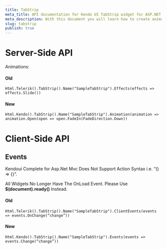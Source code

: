 ```yaml
---
title: TabStrip
meta_title: API documentation for Kendo UI TabStrip widget for ASP.NET MVC
meta_description: With this document you will learn how to create animations in the server-side API of Kendo UI TabStrip helper and trigger events in the client-side API.
slug: tabstrip
publish: true
---
```


# Server-Side API

Animations:

#### Old

    Html.Telerik().TabStrip().Name("SampleTabStrip").Effects(effects => effects.Slide())

#### New

    Html.Kendo().TabStrip().Name("SampleTabStrip").Animation(animation => animation.Open(open => open.FadeIn(FadeDirection.Down))

# Client-Side API

## Events

Kendoui Complete for Asp.Net Mvc Does Not Support Action Syntax i.e. “() => {}”.

All Widgets No Longer Have The OnLoad Event. Please Use **$(document).ready()** Instead.

#### Old

    Html.Telerik().TabStrip().Name("SampleTabStrip").ClientEvents(events => events.OnChange(“change”))

#### New

    Html.Kendo().TabStrip().Name("SampleTabStrip").Events(events => events.Change(“change”))